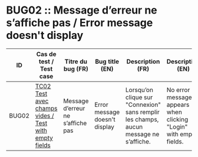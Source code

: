 BUG02 :: Message d’erreur ne s’affiche pas / Error message doesn't display
==========================================================================

| ID    | Cas de test / Test case                              | Titre du bug (FR)                 | Bug title (EN)                | Description (FR)                                                                      | Description (EN)                                                  | Gravité / Severity  | Statut / Status |
|-------|------------------------------------------------------|-----------------------------------|-------------------------------|---------------------------------------------------------------------------------------|-------------------------------------------------------------------|---------------------|-----------------|
| BUG02 | [TC02 Test avec champs vides / Test with empty fields](../tests/tc02.md) | Message d’erreur ne s’affiche pas | Error message doesn't display | Lorsqu’on clique sur "Connexion" sans remplir les champs, aucun message ne s’affiche. | No error message appears when clicking "Login" with empty fields. | Critique / Critical | Ouvert / Open   |

